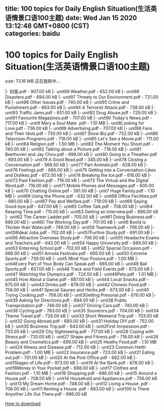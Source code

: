 
title: 100 topics for Daily English Situation(生活英语情景口语100主题)
date: Wed Jan 15 2020 13:12:48 GMT+0800 (CST)    
categories: baidu
---

# 100 topics for Daily English Situation(生活英语情景口语100主题)
size: 73.16 MB
 正在跳转中...
 
|- 封面.pdf - 907.00 kB
|- unit99 Weather.pdf - 652.00 kB
|- unit98 Disasters.pdf - 694.00 kB
|- unit97 Threats to Our Environment.pdf - 721.00 kB
|- unit96 Other Issues.pdf - 740.00 kB
|- unit95 Crime and Punishment.pdf - 663.00 kB
|- unit94 A Terrorist Attack.pdf - 738.00 kB
|- unit93 Traffic Jams.pdf - 651.00 kB
|- unit92 Drug Abuse.pdf - 729.00 kB
|- unit91 Favourite Magazines.pdf - 707.00 kB
|- unit90 Today's News.pdf - 717.00 kB
|- unit9 Mary a Soul Mate .pdf - 1.10 MB
|- unit8Looking for Love.pdf - 736.00 kB
|- unit89 Advertising.pdf - 707.00 kB
|- unit88 Fans and Their Idols.pdf - 730.00 kB
|- unit87 Show Biz.pdf - 732.00 kB
|- unit86 Television Programs.pdf - 719.00 kB
|- unit85 Let's See a Movie.pdf - 711.00 kB
|- unit84 Religion.pdf - 1.50 MB
|- unit83 The Moment You Shoot.pdf - 740.00 kB
|- unit82 Talking about a Picture.pdf - 718.00 kB
|- unit81 Beethoven and Jay Chou.pdf - 698.00 kB
|- unit80 Going to a Theather.pdf - 693.00 kB
|- unit79 A Good Read.pdf - 345.00 kB
|- unit78 Closing a Conversation.pdf - 568.00 kB
|- unit77 Part Animals.pdf - 628.00 kB
|- unit76 Feelings.pdf - 686.00 kB
|- unit75 Getting into a Conversation-Likes and Dislikes.pdf - 672.00 kB
|- unit74 Breaking the Ice.pdf - 616.00 kB
|- unit73 Past Fashion.pdf - 716.00 kB
|- unit72 The Virtual and the Digital Word.pdf - 716.00 kB
|- unit71 Mobile Phones and Messages.pdf - 605.00 kB
|- unit70 Chatting Online.pdf - 581.00 kB
|- unit7 Huge Family.pdf - 1.10 MB
|- unit69 Using the Phone.pdf - 632.00 kB
|- unit68 Office Facilities.pdf - 680.00 kB
|- unit67 Pay and Welfare.pdf - 719.00 kB
|- unit66 Saying Good-bye.pdf - 647.00 kB
|- unit65 Coffee Talk.pdf - 708.00 kB
|- unit64 Keeping Time.pdf - 715.00 kB
|- unit63 Getting an Interview.pdf - 686.00 kB
|- unit62 The Career Ladder.pdf - 705.00 kB
|- unit61 Doing Business.pdf - 666.00 kB
|- unit60 The Working Day.pdf - 701.00 kB
|- unit6 Boold is Thicker than Water.pdf - 749.00 kB
|- unit59 Teamwork.pdf - 706.00 kB
|- unit58Ideal Jobs.pdf - 702.00 kB
|- unit57Furthre Study.pdf - 691.00 kB
|- unit56 Attractive Overseas Study.pdf - 706.00 kB
|- unit55 Headache Exams and Teachers.pdf - 642.00 kB
|- unit54 Happy University.pdf - 689.00 kB
|- unit53 Enterning School.pdf - 702.00 kB
|- unit52 Special Occasion.pdf - 668.00 kB
|- unit51 Annula Festivals.pdf - 695.00 kB
|- unit50 Extreme Sports.pdf - 739.00 kB
|- unit5 Mind Your Posture.pdf - 1.00 MB
|- unit4Every Part of Your Body Can Speak.pdf - 685.00 kB
|- unit49 Ball Sports.pdf - 657.00 kB
|- unit48 Track and Field Events.pdf - 673.00 kB
|- unit47 Watching the Olympics.pdf - 724.00 kB
|- unit46Pets.pdf - 1.01 MB
|- unit45 How About a Game.pdf - 687.00 kB
|- unit44 Local Snacks.pdf - 675.00 kB
|- unit43 Drinks.pdf - 679.00 kB
|- unit42 Chiness Food.pdf - 756.00 kB
|- unit41 Special Sauces and Herbs.pdf - 673.00 kB
|- unit40 Trying Cooking.pdf - 708.00 kB
|- unit3Getting Presonal.pdf - 676.00 kB
|- unit39 Asking for Directions.pdf - 684.00 kB
|- unit38 Public Transprotation.pdf - 746.00 kB
|- unit37 Driving Cars.pdf - 740.00 kB
|- unit36 Cycling.pdf - 783.00 kB
|- unit35 Souvenirs.pdf - 704.00 kB
|- unit34 Theme Travel.pdf - 726.00 kB
|- unit33 Short Weekend Trip.pdf - 703.00 kB
|- unit32 Going Abroad.pdf - 680.00 kB
|- unit31 Holiday DIY.pdf - 752.00 kB
|- unit30 Business Trip.pdf - 643.00 kB
|- unit2First Imrpession.pdf - 733.00 kB
|- unit29 City Sightseeing.pdf - 717.00 kB
|- unit28 Coping with Stress.pdf - 720.00 kB
|- unit27 Shape and Fitness.pdf - 716.00 kB
|- unit26 Beauty and Cosmetics.pdf - 699.00 kB
|- unit25 Heathy Food.pdf - 1.10 MB
|- unit24 Illiness and Disease.pdf - 712.00 kB
|- unit23 Common Helth Problem.pdf - 1.00 MB
|- unit22 Insurance.pdf - 723.00 kB
|- unit21 Eating out.pdf - 701.00 kB
|- unit20 At the Post Office.pdf - 682.00 kB
|- unit1Stages of Life.pdf - 973.00 kB
|- unit19 At the Bank.pdf - 678.00 kB
|- unit18Money in Your Pocket.pdf - 688.00 kB
|- unit17 Clothes and Fashion.pdf - 1.10 MB
|- unit16 Shopping.pdf - 686.00 kB
|- unit15 Around a House.pdf - 708.00 kB
|- unit14 Household and Appliances.pdf - 756.00 kB
|- unit13 My Dream Home.pdf - 748.00 kB
|- unit12 Living a House .pdf - 706.00 kB
|- unit11 Renting a House .pdf - 683.00 kB
|- unit100 Is There Anyother Life Out There.pdf - 686.00 kB

[How to download](https://bpcam.bemobtrk.com/go/2ceec3aa-1ca2-46d6-b9ff-aaa5c184517c?jno=366)